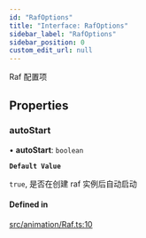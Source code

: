 ```yaml
---
id: "RafOptions"
title: "Interface: RafOptions"
sidebar_label: "RafOptions"
sidebar_position: 0
custom_edit_url: null
---
```


Raf 配置项

## Properties

### autoStart

• **autoStart**: `boolean`

**`Default Value`**

`true`, 是否在创建 raf 实例后自动启动

#### Defined in

[src/animation/Raf.ts:10](https://github.com/sakitam-gis/vis-engine/blob/master/src/animation/Raf.ts?at&#x3D;1f7cbec#line&#x3D;10)
